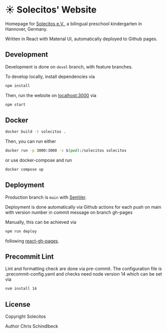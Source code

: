 # ☀ Solecitos' Website

Homepage for [Solecitos e.V.](https://cschindlbeck.github.io/solecitos/), a bilingual preschool kindergarten in Hannover, Germany.

Written in React with Material UI, automatically deployed to Github pages.

## Development

Development is done on `devel` branch, with feature branches.

To develop locally, install dependencies via

```bash
npm install
```

Then, run the website on [localhost:3000](http://localhost:3000/) via

```bash
npm start
```

## Docker

```bash
docker build -t solecitos .
```

Then, you can run either

```bash
docker run -p 3000:3000 -v $(pwd):/solecitos solecitos
```

or use docker-compose and run

```bash
docker compose up
```

## Deployment

Production branch is `main` with [SemVer](https://semver.org/).

Deployment is done automatically via Github actions for each push on main with version number in commit message on branch gh-pages

Manually, this can be achieved via

```bash
npm run deploy
```

following [react-gh-pages](https://github.com/gitname/react-gh-pages).

## Precommit Lint

Lint and formatting check are done via pre-commit. The configuration file is .precommit-config.yaml and checks need node version 14 which can be set via

```bash
nvm install 14
```

## License

Copyright Solecitos

Author Chris Schindlbeck
